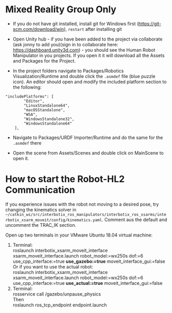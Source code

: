 # Mixed Reality Group Only
- If you do not have git installed, install git for Windows first (https://git-scm.com/download/win), ```restart``` after installing git

- Open Unity hub - if you have been added to the project via collaborate (ask jonny to add you)(sign in to collaborate here: https://dashboard.unity3d.com) - you should see the Human Robot Manipulator in you projects. If you open it it will download all the Assets and Packages for the Project. 

- In the project folders navigate to Packages/Robotics Visualization/Runtime and double click the ```.asmdef``` file (blue puzzle icon). An editor should open and modify the included platform section to the following:

```
"includePlatforms": [
        "Editor",
        "LinuxStandalone64",
        "macOSStandalone",
        "WSA",
        "WindowsStandalone32",
        "WindowsStandalone64"
    ],
```

- Navigate to Packages/URDF Importer/Runtime and do the same for the ```.asmdef``` there

- Open the scene from Assets/Scenes and double click on MainScene to open it. 

# How to start the Robot-HL2 Communication

If you experience issues with the robot not moving to a desired pose, try changing the kinematics solver in ```~/catkin_ws/src/interbotix_ros_manipulators/interbotix_ros_xsarms/interbotix_xsarm_moveit/config/kinematics.yaml```. Comment aus the default and uncomment the TRAC_IK section.

Open up two terminals in your VMware Ubuntu 18.04 virtual machine:
1. Terminal:  
    roslaunch interbotix_xsarm_moveit_interface xsarm_moveit_interface.launch robot_model:=wx250s dof:=6 use_cpp_interface:=true **use_gazebo:=true**
    moveit_interface_gui:=false  
    Or if you want to use the actual robot:  
    roslaunch interbotix_xsarm_moveit_interface xsarm_moveit_interface.launch robot_model:=wx250s dof:=6 use_cpp_interface:=true **use_actual:=true**
moveit_interface_gui:=false
2. Terminal:  
    rosservice call /gazebo/unpause_physics  
    Then  
    roslaunch ros_tcp_endpoint endpoint.launch
